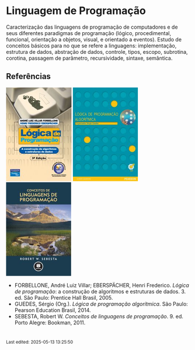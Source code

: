 # Linguagem de Programação

Caracterização das linguagens de programação de computadores e de seus diferentes paradigmas de programação (lógico, procedimental, funcional, orientação a objetos, visual, e orientado a eventos). Estudo de conceitos básicos para no que se refere a linguagens: implementação, estrutura de dados, abstração de dados, controle, tipos, escopo, subrotina, corotina, passagem de parâmetro, recursividade, sintaxe, semântica.

## Referências

![](img/forbellone.jpg) ![](img/guedes.jpg) ![](img/sebesta.jpg)

- FORBELLONE, André Luiz Villar; EBERSPÄCHER, Henri Frederico. *Lógica de programação*: a construção de algoritmos e estruturas de dados. 3. ed. São Paulo: Prentice Hall Brasil, 2005.
- GUEDES, Sérgio (Org.). *Lógica de programação algorítmica*. São Paulo: Pearson Education Brasil, 2014.
- SEBESTA, Robert W. *Conceitos de linguagens de programação*. 9. ed. Porto Alegre: Bookman, 2011.

<br><sub>Last edited: 2025-05-13 13:25:50</sub>
